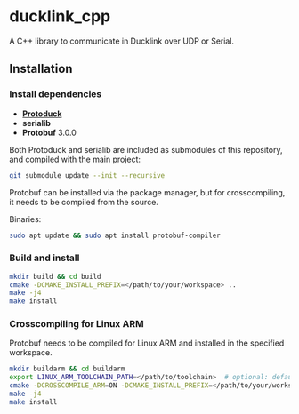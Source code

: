 # ducklink_cpp

A C++ library to communicate in Ducklink over UDP or Serial.

## Installation

### Install dependencies

- **[Protoduck](https://github.com/rustyducks/protoduck)**
- **serialib**
- **Protobuf** 3.0.0

Both Protoduck and serialib are included as submodules of this repository, and compiled with the main project:

```bash
git submodule update --init --recursive
```

Protobuf can be installed via the package manager, but for crosscompiling, it needs to be compiled from the source.

Binaries:

```bash
sudo apt update && sudo apt install protobuf-compiler
```

### Build and install

```bash
mkdir build && cd build
cmake -DCMAKE_INSTALL_PREFIX=</path/to/your/workspace> ..
make -j4
make install
```

### Crosscompiling for Linux ARM

Protobuf needs to be compiled for Linux ARM and installed in the specified workspace.

```bash
mkdir buildarm && cd buildarm
export LINUX_ARM_TOOLCHAIN_PATH=</path/to/toolchain>  # optional: defaults to /usr/lib/ccache
cmake -DCROSSCOMPILE_ARM=ON -DCMAKE_INSTALL_PREFIX=</path/to/your/workspace/armlinux> ..  # your workspace must contain the dependencies, manually built for the host
make -j4
make install
```
